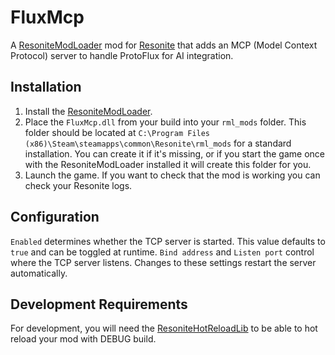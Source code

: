 # FluxMcp
A [ResoniteModLoader](https://github.com/resonite-modding-group/ResoniteModLoader) mod for [Resonite](https://resonite.com/) that adds an MCP (Model Context Protocol) server to handle ProtoFlux for AI integration. 

## Installation

1. Install the [ResoniteModLoader](https://github.com/resonite-modding-group/ResoniteModLoader).
1. Place the `FluxMcp.dll` from your build into your `rml_mods` folder. This folder should be located at `C:\Program Files (x86)\Steam\steamapps\common\Resonite\rml_mods` for a standard installation. You can create it if it's missing, or if you start the game once with the ResoniteModLoader installed it will create this folder for you.
1. Launch the game. If you want to check that the mod is working you can check your Resonite logs.

## Configuration

`Enabled` determines whether the TCP server is started. This value defaults to `true` and can be toggled at runtime.
`Bind address` and `Listen port` control where the TCP server listens. Changes to these settings restart the server automatically.


## Development Requirements

For development, you will need the [ResoniteHotReloadLib](https://github.com/Nytra/ResoniteHotReloadLib) to be able to hot reload your mod with DEBUG build.
